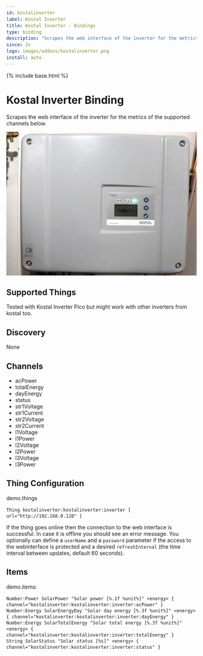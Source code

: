 ```yaml
---
id: kostalinverter
label: Kostal Inverter
title: Kostal Inverter - Bindings
type: binding
description: "Scrapes the web interface of the inverter for the metrics of the supported channels below."
since: 2x
logo: images/addons/kostalinverter.png
install: auto
---
```


<!-- Attention authors: Do not edit directly. Please add your changes to the appropriate source repository -->

{% include base.html %}

# Kostal Inverter Binding

Scrapes the web interface of the inverter for the metrics of the supported channels below.

![Kostal Pico](doc/kostalpico.jpg)

## Supported Things

Tested with Kostal Inverter Pico but might work with other inverters from kostal too.

## Discovery

None

## Channels

-   acPower
-   totalEnergy
-   dayEnergy
-   status
-   str1Voltage
-   str1Current
-   str2Voltage
-   str2Current
-   l1Voltage
-   l1Power
-   l2Voltage
-   l2Power
-   l3Voltage
-   l3Power

## Thing Configuration

demo.things

```
Thing kostalinverter:kostalinverter:inverter [ url="http://192.168.0.128" ]
```

If the thing goes online then the connection to the web interface is successful.
In case it is offline you should see an error message.
You optionally can define a `userName` and a `password` parameter if the access to the webinterface is protected and a desired `refreshInterval` (the time interval between updates, default 60 seconds).

## Items

demo.items:

```
Number:Power SolarPower "Solar power [%.1f %unit%]" <energy> { channel="kostalinverter:kostalinverter:inverter:acPower" }
Number:Energy SolarEnergyDay "Solar day energy [%.3f %unit%]" <energy> { channel="kostalinverter:kostalinverter:inverter:dayEnergy" }
Number:Energy SolarTotalEnergy "Solar total energy [%.3f %unit%]" <energy> { channel="kostalinverter:kostalinverter:inverter:totalEnergy" }
String SolarStatus "Solar status [%s]" <energy> { channel="kostalinverter:kostalinverter:inverter:status" }
```
